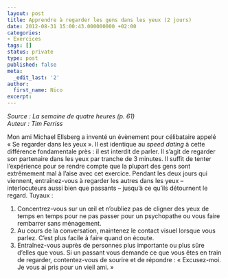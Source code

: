 ```yaml
---
layout: post
title: Apprendre à regarder les gens dans les yeux (2 jours)
date: 2012-08-31 15:00:43.000000000 +02:00
categories:
- Exercices
tags: []
status: private
type: post
published: false
meta:
  _edit_last: '2'
author:
  first_name: Nico
excerpt:
---
```

<p><em>Source : La semaine de quatre heures (p. 61)</em><br />
<em>Auteur : Tim Ferriss</em></p>
<p>Mon ami Michael Ellsberg a inventé un évènement pour célibataire appelé « Se regarder dans les yeux ». Il est identique au <em>speed dating</em> à cette différence fondamentale près : il est interdit de parler. Il s’agit de regarder son partenaire dans les yeux par tranche de 3 minutes. Il suffit de tenter l’expérience pour se rendre compte que la plupart des gens sont extrêmement mal à l’aise avec cet exercice. Pendant les deux jours qui viennent, entraînez-vous à regarder les autres dans les yeux – interlocuteurs aussi bien que passants – jusqu’à ce qu’ils détournent le regard. Tuyaux :</p>
<ol>
<li>Concentrez-vous sur un œil et n’oubliez pas de cligner des yeux de temps en temps pour ne pas passer pour un psychopathe ou vous faire rembarrer sans ménagement.</li>
<li>Au cours de la conversation, maintenez le contact visuel lorsque vous parlez. C’est plus facile à faire quand on écoute.</li>
<li>Entraînez-vous auprès de personnes plus importante ou plus sûre d’elles que vous. Si un passant vous demande ce que vous êtes en train de regarder, contentez-vous de sourire et de répondre : « Excusez-moi. Je vous ai pris pour un vieil ami. »</li>
</ol>
